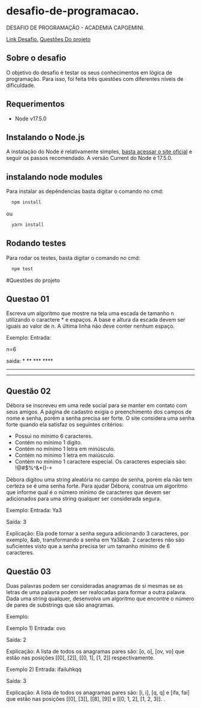 # desafio-de-programacao.
DESAFIO DE PROGRAMAÇÃO - ACADEMIA CAPGEMINI.

[Link Desafio.](https://docs.google.com/document/d/1fAzE01t6hEyg8JrbRo7vOA3K2W-NYisF/edit)
[Questões Do projeto](#Questões-do-projeto)

## Sobre o desafio

O objetivo do desafio é testar os seus conhecimentos em lógica de programação. Para isso, foi feita três questões com diferentes níveis de dificuldade.


## Requerimentos
- Node v17.5.0


## Instalando o Node.js 

A instalação do Node é relativamente simples, [basta acessar o site oficial](https://nodejs.org/en/) e seguir os passos recomendado. A versão Current do Node é 17.5.0.

## instalando node modules

Para instalar as depêndencias basta digitar o comando no cmd:

```bash
  npm install
```
ou
```bash
  yarn install
```

## Rodando testes

Para rodar os testes, basta digitar o comando no cmd:

```bash
  npm test
```

#Questões do projeto

## Questao 01

Escreva um algoritmo que mostre na tela uma escada de tamanho n utilizando o caractere * e espaços. A base e altura da escada devem ser iguais ao valor de n. A última linha não deve conter nenhum espaço.

Exemplo:
Entrada:

n=6

saida:
          *
        **
      ***
    ****
  *****
******

## Questão 02

Débora se inscreveu em uma rede social para se manter em contato com seus amigos. A página de cadastro exigia o preenchimento dos campos de nome e senha, porém a senha precisa ser forte. O site considera uma senha forte quando ela satisfaz os seguintes critérios:

- Possui no mínimo 6 caracteres.
- Contém no mínimo 1 digito.
- Contém no mínimo 1 letra em minúsculo.
- Contém no mínimo 1 letra em maiúsculo.
- Contém no mínimo 1 caractere especial. Os caracteres especiais são: !@#$%^&*()-+

Débora digitou uma string aleatória no campo de senha, porém ela não tem certeza se é uma senha forte. Para ajudar Débora, construa um algoritmo que informe qual é o número mínimo de caracteres que devem ser adicionados para uma string qualquer ser considerada segura.

Exemplo:
Entrada:
Ya3

Saída:
3

Explicação:
Ela pode tornar a senha segura adicionando 3 caracteres, por exemplo, &ab, transformando a senha em Ya3&ab. 2 caracteres não são suficientes visto que a senha precisa ter um tamanho mínimo de 6 caracteres.


## Questão 03
Duas palavras podem ser consideradas anagramas de si mesmas se as letras de uma palavra podem ser realocadas para formar a outra palavra. Dada uma string qualquer, desenvolva um algoritmo que encontre o número de pares de substrings que são anagramas.

Exemplo:

Exemplo 1)
Entrada:
ovo

Saída:
2

Explicação:
A lista de todos os anagramas pares são: [o, o], [ov, vo] que estão nas posições [[0], [2]], [[0, 1], [1, 2]] respectivamente. 

Exemplo 2)
Entrada:
ifailuhkqq

Saída:
3

Explicação:
A lista de todos os anagramas pares são: [i, i], [q, q] e [ifa, fai] que estão nas posições [[0], [3]], [[8],  [9]] e [[0, 1, 2], [1, 2, 3]].
.



